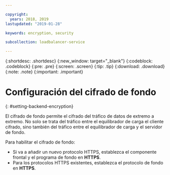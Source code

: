 ```yaml
---

copyright:
  years: 2018, 2019
lastupdated: "2019-01-28"

keywords: encryption, security

subcollection: loadbalancer-service

---
```


{:shortdesc: .shortdesc}
{:new_window: target="_blank"}
{:codeblock: .codeblock}
{:pre: .pre}
{:screen: .screen}
{:tip: .tip}
{:download: .download}
{:note: .note}
{:important: .important}

# Configuración del cifrado de fondo
{: #setting-backend-encryption}

El cifrado de fondo permite el cifrado del tráfico de datos de extremo a extremo. No solo se trata del tráfico entre el equilibrador de carga el cliente cifrado, sino también del tráfico entre el equilibrador de carga y el servidor de fondo.

Para habilitar el cifrado de fondo:

* Si va a añadir un nuevo protocolo HTTPS, establezca el componente frontal y el programa de fondo en **HTTPS**.
* Para los protocolos HTTPS existentes, establezca el protocolo de fondo en **HTTPS**.
